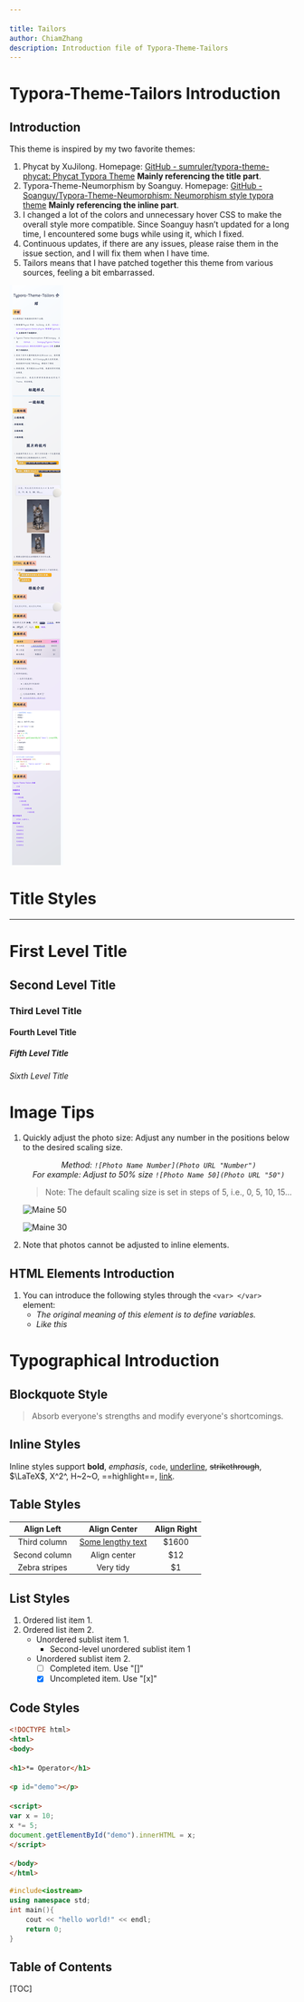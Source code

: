 ```yaml
---

title: Tailors
author: ChiamZhang
description: Introduction file of Typora-Theme-Tailors
---
```


# Typora-Theme-Tailors  Introduction

## Introduction

This theme is inspired by my two favorite themes:

1. Phycat by XuJilong. Homepage: [GitHub - sumruler/typora-theme-phycat: Phycat Typora Theme](https://github.com/sumruler/typora-theme-phycat) **Mainly referencing the title part**.
2. Typora-Theme-Neumorphism by Soanguy. Homepage: [GitHub - Soanguy/Typora-Theme-Neumorphism: Neumorphism style typora theme](https://github.com/Soanguy/Typora-Theme-Neumorphism) **Mainly referencing the inline part**.
3. I changed a lot of the colors and unnecessary hover CSS to make the overall style more compatible. Since Soanguy hasn’t updated for a long time, I encountered some bugs while using it, which I fixed.
4. Continuous updates, if there are any issues, please raise them in the issue section, and I will fix them when I have time.
5. Tailors means that I have patched together this theme from various sources, feeling a bit embarrassed.

![alt text](https://github.com/ChiamZhang/TyporaTheme-Tailors/blob/main/Typora-Theme-Tailors%20%E4%B8%AD%E6%96%87%E4%BB%8B%E7%BB%8D.png)

# Title Styles

---

# First Level Title

## Second Level Title

### Third Level Title

#### Fourth Level Title

##### Fifth Level Title

###### Sixth Level Title

# Image Tips

1. Quickly adjust the photo size: Adjust any number in the positions below to the desired scaling size.

    <center><var>Method: <code>![Photo Name Number](Photo URL "Number")</code> </var></center> 

    <center><var>For example: Adjust to 50% size <code>![Photo Name 50](Photo URL "50")</code> </var></center> 

    > Note: The default scaling size is set in steps of 5, i.e., 0, 5, 10, 15...

    ![Maine 50](https://img2.baidu.com/it/u=3012984283,879707191&fm=253&fmt=auto&app=138&f=JPEG?w=800&h=1200)

    ![Maine 30](https://img2.baidu.com/it/u=3012984283,879707191&fm=253&fmt=auto&app=138&f=JPEG?w=800&h=1200)

1. Note that photos cannot be adjusted to inline elements.

## HTML Elements Introduction

1. You can introduce the following styles through the `<var> </var>` element:
   - <var> The original meaning of this element is to define variables.</var>
   - <var> Like this</var>

# Typographical Introduction

## Blockquote Style

> Absorb everyone's strengths and modify everyone's shortcomings.

## Inline Styles

Inline styles support **bold**, *emphasis*, `code`, <u>underline</u>, ~~strikethrough~~, $\LaTeX$, X^2^, H~2~O, ==highlight==, [link](https://typora.io).

## Table Styles

|  Align Left   |       Align Center       | Align Right |
| :-----------: | :----------------------: | :---------: |
| Third column  | <u>Some lengthy text</u> |    $1600    |
| Second column |       Align center       |     $12     |
| Zebra stripes |        Very tidy         |     $1      |

## List Styles

1. Ordered list item 1.
2. Ordered list item 2.
   + Unordered sublist item 1.
     + Second-level unordered sublist item 1
   + Unordered sublist item 2.
     + [ ] Completed item. Use "[]"
     + [x] Uncompleted item. Use "[x]"

## Code Styles

```html
<!DOCTYPE html>
<html>
<body>

<h1>*= Operator</h1>
  
<p id="demo"></p>

<script>
var x = 10;
x *= 5;
document.getElementById("demo").innerHTML = x;
</script>

</body>
</html>
```

```cpp
#include<iostream>
using namespace std;
int main(){
    cout << "hello world!" << endl;
    return 0;
}
```

## Table of Contents

[TOC]
